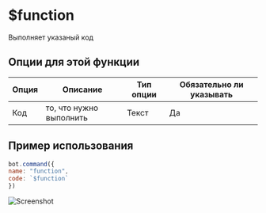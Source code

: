 # $function
Выполняет указаный код

## Опции для этой функции
| Опция |  Описание | Тип опции | Обязательно ли указывать | 
| ------ | ----------- | --------- | ------------------------ |
| Код | то, что нужно выполнить | Текст | Да |

## Пример использования
```javascript
bot.command({
name: "function",
code: `$function`
})
```
![Screenshot](https://user-images.githubusercontent.com/93865249/172228132-c13f6cf2-8bd4-4120-a7c4-012ea838febd.jpg)
